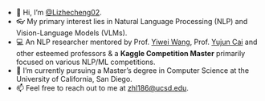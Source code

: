- 👋 Hi, I’m [@Lizhecheng02](https://github.com/Lizhecheng02).
- 👓 My primary interest lies in Natural Language Processing (NLP) and Vision-Language Models (VLMs).
- 💻 An NLP researcher mentored by Prof. [Yiwei Wang](https://wangywust.github.io/), Prof. [Yujun Cai](https://vanoracai.github.io/) and other esteemed professors & a **Kaggle Competition Master** primarily focused on various NLP/ML competitions.
- 🌱 I’m currently pursuing a Master’s degree in Computer Science at the University of California, San Diego.
- 📫 Feel free to reach out to me at [zhl186@ucsd.edu](mailto:zhl186@ucsd.edu).
